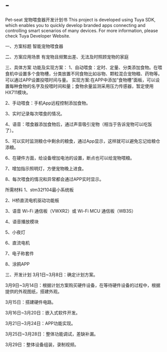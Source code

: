# -
Pet-seat
宠物喂食器开发计划书
This project is developed using Tuya SDK, which enables you to quickly develop branded apps connecting and controlling smart scenarios of many devices. For more information, please check Tuya Developer Website.

一、方案标题
智能宠物喂食器

二、方案应用场景
有宠物且频繁出差、无法及时照顾宠物的家庭

三、具体方案
功能及实现方案：
1、自动喂食：定时、定量、分类添加食物。在喂食机中设置多个食物槽，分类放置不同食物比如谷物、颗粒混合宠物粮、药物等。可以通过APP设置投喂时间与量。
   实现方案:在APP中添加“食物槽”面板，可以设置每种食物的名字及投喂时间和量；食物余量监测采用压力传感器，暂定使用HX711模块。

2、手动喂食：手机App远程控制添加食物。

3、实时记录每次喂食的情况。

4、语音：喂食器添加食物后，通过声音吸引宠物（相当于告诉宠物可以吃饭了）。

5、可以实时监测粮仓中剩余的粮食，通过App显示，这样就可以避免忘记给粮仓添粮。

6、在硬件方面，给设备增加电池的设置，断点也可以给宠物喂粮。

7、增加指示照明灯，方便宠物晚上进食。

8、每次喂食的情况和异常都会通过APP实时显示。

所需材料
1、stm32f104最小系统板

2、H桥直流电机驱动功能板

3、语音 Wi-Fi 通信板（VWXR2）或 Wi-Fi MCU 通信板（WB3S）

4、语音播放模块

5、小夜灯

6、直流电机

7、电子称套件

8、涂鸦APP

三、开发计划
3月1日~3月8日：确定计划方案。

3月9日~3月14日：根据计划方案购买硬件设备，在等待硬件设备的过程中，根据提供的外观图纸，搭建外观。

3月15日：搭建硬件电路。

3月16日~3月20日：嵌入式软件开发。

3月21日~3月24日：APP功能实现。

3月25日~3月28日：整体功能调试，差缺补漏。

3月29日：整体设备组装，录制视频。
